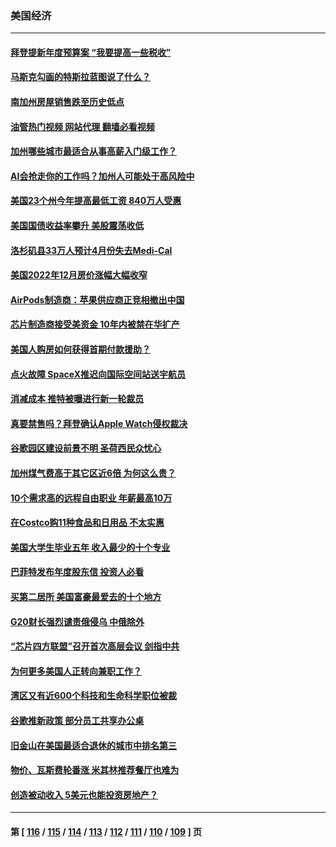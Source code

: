 ### 美国经济
---
#### [拜登提新年度预算案 “我要提高一些税收”](../../pages/ncid1078158/n13941043.md?03021245) 
#### [马斯克勾画的特斯拉蓝图说了什么？](../../pages/ncid1078158/n13941025.md?03021245) 
#### [南加州房屋销售跌至历史低点](../../pages/ncid1078158/n13941074.md?03021245) 
#### [油管热门视频 网站代理 翻墙必看视频](http://138.2.39.72:81/youtube.html?epic-marker?03021245)
#### [加州哪些城市最适合从事高薪入门级工作？](../../pages/ncid1078158/n13940510.md?03021245) 
#### [AI会抢走你的工作吗？加州人可能处于高风险中](../../pages/ncid1078158/n13940442.md?03021245) 
#### [美国23个州今年提高最低工资 840万人受惠](../../pages/ncid1078158/n13940409.md?03021245) 
#### [美国国债收益率攀升 美股震荡收低](../../pages/ncid1078158/n13940265.md?03021245) 
#### [洛杉矶县33万人预计4月份失去Medi-Cal](../../pages/ncid1078158/n13940341.md?03021245) 
#### [美国2022年12月房价涨幅大幅收窄](../../pages/ncid1078158/n13940231.md?03021245) 
#### [AirPods制造商：苹果供应商正竞相撤出中国](../../pages/ncid1078158/n13940125.md?03021245) 
#### [芯片制造商接受美资金 10年内被禁在华扩产](../../pages/ncid1078158/n13940080.md?03021245) 
#### [美国人购房如何获得首期付款援助？](../../pages/ncid1078158/n13939707.md?03021245) 
#### [点火故障 SpaceX推迟向国际空间站送宇航员](../../pages/ncid1078158/n13939487.md?03021245) 
#### [消减成本 推特被曝进行新一轮裁员](../../pages/ncid1078158/n13939475.md?03021245) 
#### [真要禁售吗？拜登确认Apple Watch侵权裁决](../../pages/ncid1078158/n13939225.md?03021245) 
#### [谷歌园区建设前景不明 圣荷西民众忧心](../../pages/ncid1078158/n13939148.md?03021245) 
#### [加州煤气费高于其它区近6倍 为何这么贵？](../../pages/ncid1078158/n13939111.md?03021245) 
#### [10个需求高的远程自由职业 年薪最高10万](../../pages/ncid1078158/n13933143.md?03021245) 
#### [在Costco购11种食品和日用品 不太实惠](../../pages/ncid1078158/n13926811.md?03021245) 
#### [美国大学生毕业五年 收入最少的十个专业](../../pages/ncid1078158/n13938257.md?03021245) 
#### [巴菲特发布年度股东信 投资人必看](../../pages/ncid1078158/n13938230.md?03021245) 
#### [买第二居所 美国富豪最爱去的十个地方](../../pages/ncid1078158/n13938247.md?03021245) 
#### [G20财长强烈谴责俄侵乌 中俄除外](../../pages/ncid1078158/n13938118.md?03021245) 
#### [“芯片四方联盟”召开首次高层会议 剑指中共](../../pages/ncid1078158/n13938194.md?03021245) 
#### [为何更多美国人正转向兼职工作？](../../pages/ncid1078158/n13938147.md?03021245) 
#### [湾区又有近600个科技和生命科学职位被裁](../../pages/ncid1078158/n13937954.md?03021245) 
#### [谷歌推新政策   部分员工共享办公桌](../../pages/ncid1078158/n13937946.md?03021245) 
#### [旧金山在美国最适合退休的城市中排名第三](../../pages/ncid1078158/n13937878.md?03021245) 
#### [物价、瓦斯费轮番涨 米其林推荐餐厅也难为](../../pages/ncid1078158/n13937880.md?03021245) 
#### [创造被动收入 5美元也能投资房地产？](../../pages/ncid1078158/n13937819.md?03021245) 

---
#### 第 [ [116](./116.md?03021245) / [115](./115.md?03021245) / [114](./114.md?03021245) / [113](./113.md?03021245) / [112](./112.md?03021245) / [111](./111.md?03021245) / [110](./110.md?03021245) / [109](./109.md?03021245) ] 页
